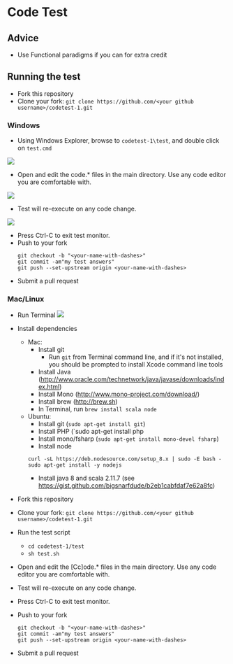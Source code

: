 # Code Test
## Advice
- Use Functional paradigms if you can for extra credit

## Running the test
- Fork this repository
- Clone your fork: `git clone https://github.com/<your github username>/codetest-1.git`
### Windows
- Using Windows Explorer, browse to `codetest-1\test`, and double click on `test.cmd`

![](http://i.imgur.com/LFlkioh.png)
- Open and edit the code.* files in the main directory. Use any code editor you are comfortable with.

![](http://i.imgur.com/4CBdwDz.png)
- Test will re-execute on any code change.

![](http://i.imgur.com/fvPU3IQ.png)
- Press Ctrl-C to exit test monitor.
- Push to your fork
    ```
    git checkout -b "<your-name-with-dashes>"
    git commit -am"my test answers"
    git push --set-upstream origin <your-name-with-dashes>
    ```
- Submit a pull request 

### Mac/Linux
- Run Terminal ![](http://i.imgur.com/SXN3tNM.png)

- Install dependencies
    - Mac: 
        - Install git
            - Run `git` from Terminal command line, and if it's not installed, you should be prompted to install Xcode command line tools
        - Install Java (http://www.oracle.com/technetwork/java/javase/downloads/index.html)
        - Install Mono (http://www.mono-project.com/download/)
        - Install brew (http://brew.sh)
        - In Terminal, run `brew install scala node`
    - Ubuntu: 
        - Install git (`sudo apt-get install git`)
        - Install PHP (`sudo apt-get install php
        - Install mono/fsharp (`sudo apt-get install mono-devel fsharp`)
        - Install node
        ````
        curl -sL https://deb.nodesource.com/setup_8.x | sudo -E bash -
        sudo apt-get install -y nodejs
        ````
        - Install java 8 and scala 2.11.7 (see https://gist.github.com/bigsnarfdude/b2eb1cabfdaf7e62a8fc)
- Fork this repository
- Clone your fork: `git clone https://github.com/<your github username>/codetest-1.git`
- Run the test script
  - `cd codetest-1/test`
  - `sh test.sh`
- Open and edit the [Cc]ode.* files in the main directory. Use any code editor you are comfortable with.
- Test will re-execute on any code change.
- Press Ctrl-C to exit test monitor.
- Push to your fork
    ```
    git checkout -b "<your-name-with-dashes>"
    git commit -am"my test answers"
    git push --set-upstream origin <your-name-with-dashes>
    ```
- Submit a pull request
